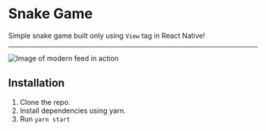 # Snake Game
Simple snake game built only using `View` tag in React Native!

---

![Image of modern feed in action](../assets/gifGame.gif)

## Installation

1. Clone the repo.
2. Install dependencies using yarn.
3. Run `yarn start`
